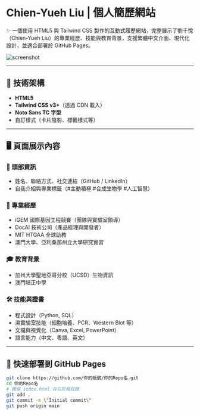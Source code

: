 # Chien-Yueh Liu | 個人簡歷網站

✨ 一個使用 HTML5 與 Tailwind CSS 製作的互動式履歷網站，完整展示了劉千悅（Chien-Yueh Liu）的專業經歷、技能與教育背景，支援繁體中文介面、現代化設計，並適合部署於 GitHub Pages。

![screenshot](https://your-screenshot-url.com) <!-- 可替換為你的網站截圖 -->

---

## 🔧 技術架構

- **HTML5**
- **Tailwind CSS v3+**（透過 CDN 載入）
- **Noto Sans TC 字型**
- 自訂樣式（卡片陰影、標籤樣式等）

---

## 🖥️ 頁面展示內容

### 📌 頭部資訊

- 姓名、聯絡方式、社交連結（GitHub / LinkedIn）
- 自我介紹與專業標籤（#主動積極 #合成生物學 #人工智慧）

### 🧪 專業經歷

- iGEM 國際基因工程競賽（團隊與實驗室領導）
- DocAI 技術公司（產品經理與開發者）
- MIT HTGAA 全球助教
- 澳門大學、亞利桑那州立大學研究實習

### 🎓 教育背景

- 加州大學聖地亞哥分校（UCSD）生物資訊
- 澳門培正中學

### 🛠️ 技能與證書

- 程式設計（Python, SQL）
- 濕實驗室技能（細胞培養、PCR、Western Blot 等）
- 文檔與視覺化（Canva, Excel, PowerPoint）
- 語言能力（中文、粵語、英文）

---

## 🚀 快速部署到 GitHub Pages

```bash
git clone https://github.com/你的帳號/你的Repo名.git
cd 你的Repo名
# 確保 index.html 存在於根目錄
git add .
git commit -m \"Initial commit\"
git push origin main
